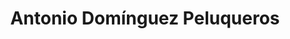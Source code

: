 ---
title: "Antonio Domínguez Peluqueros"
url: /sevilla/antonio-dominguez-peluqueros/
shop: Friseur
---